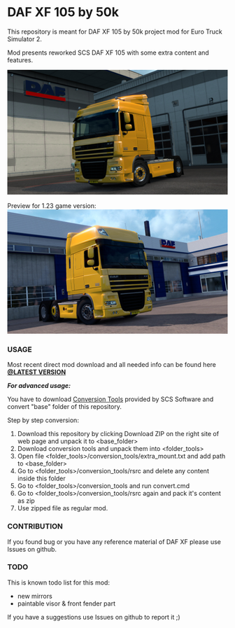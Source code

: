 # DAF XF 105 by 50k

This repository is meant for DAF XF 105 by 50k project mod for Euro Truck Simulator 2.

Mod presents reworked SCS DAF XF 105 with some extra content and features.

![](/preview/daf_garage_preview.jpg?raw=true "DAF XF preview")

Preview for 1.23 game version:
![](/preview/daf_garage_preview_2.jpg?raw=true "DAF XF preview 1.23")


### USAGE

Most recent direct mod download and all needed info can be found here 
**[@LATEST VERSION](../../releases/latest)**

***For advanced usage:***

You have to download [Conversion Tools](http://modding.scssoft.com/wiki/Documentation/Tools/Conversion_Tools) provided by SCS Software and convert "base" folder of this repository.

Step by step conversion:

1. Download this repository by clicking Download ZIP on the right site of web page and unpack it to \<base_folder>
2. Download conversion tools and unpack them into \<folder_tools>
3. Open file \<folder_tools>/conversion_tools/extra_mount.txt and add path to \<base_folder>
4. Go to \<folder_tools>/conversion_tools/rsrc and delete any content inside this folder
5. Go to \<folder_tools>/conversion_tools and run convert.cmd
6. Go to \<folder_tools>/conversion_tools/rsrc again and pack it's content as zip
7. Use zipped file as regular mod.


### CONTRIBUTION

If you found bug or you have any reference material of DAF XF please use Issues on github.


### TODO

This is known todo list for this mod:
- new mirrors
- paintable visor & front fender part

If you have a suggestions use Issues on github to report it ;)
